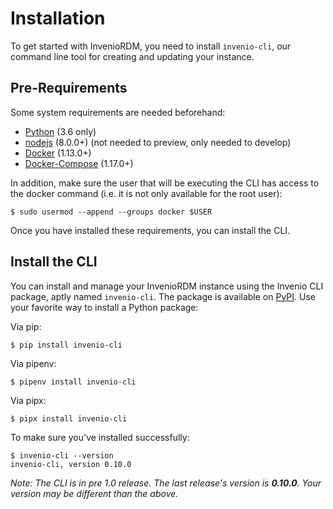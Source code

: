 # Installation

To get started with InvenioRDM, you need to install `invenio-cli`, our
command line tool for creating and updating your instance.

## Pre-Requirements

Some system requirements are needed beforehand:

- [Python](https://www.python.org/) (3.6 only)
- [nodejs](https://nodejs.org) (8.0.0+) (not needed to preview, only needed to develop)
- [Docker](https://docs.docker.com/) (1.13.0+)
- [Docker-Compose](https://docs.docker.com/compose/) (1.17.0+)

In addition, make sure the user that will be executing the CLI has access to
the docker command (i.e. it is not only available for the root user):

```console
$ sudo usermod --append --groups docker $USER
```

Once you have installed these requirements, you can install the CLI.

## Install the CLI

You can install and manage your InvenioRDM instance using the Invenio CLI package,
aptly named `invenio-cli`. The package is available on [PyPI](https://pypi.org/project/invenio-cli/).
Use your favorite way to install a Python package:

Via pip:

``` console
$ pip install invenio-cli
```

Via pipenv:

``` console
$ pipenv install invenio-cli
```

Via pipx:

``` console
$ pipx install invenio-cli
```

To make sure you've installed successfully:

``` console
$ invenio-cli --version
invenio-cli, version 0.10.0
```

*Note: The CLI is in pre 1.0 release. The last release's version is **0.10.0**. Your version may be different than the above.*
